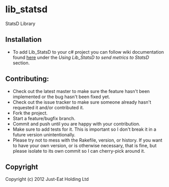 # lib_statsd

StatsD Library
## Installation

* To add Lib_StatsD to your c# project you can follow wiki documentation found [here](http://wiki.just-eat.com:8080/display/ops/How+to+instrument+an+application+to+send+metrics+to+StatsD) under the *Using Lib_StatsD to send metrics to StatsD* section.

## Contributing:
 
* Check out the latest master to make sure the feature hasn't been implemented or the bug hasn't been fixed yet.
* Check out the issue tracker to make sure someone already hasn't requested it and/or contributed it.
* Fork the project.
* Start a feature/bugfix branch.
* Commit and push until you are happy with your contribution.
* Make sure to add tests for it. This is important so I don't break it in a future version unintentionally.
* Please try not to mess with the Rakefile, version, or history. If you want to have your own version, or is otherwise necessary, that is fine, but please isolate to its own commit so I can cherry-pick around it.

## Copyright

Copyright (c) 2012 Just-Eat Holding Ltd

